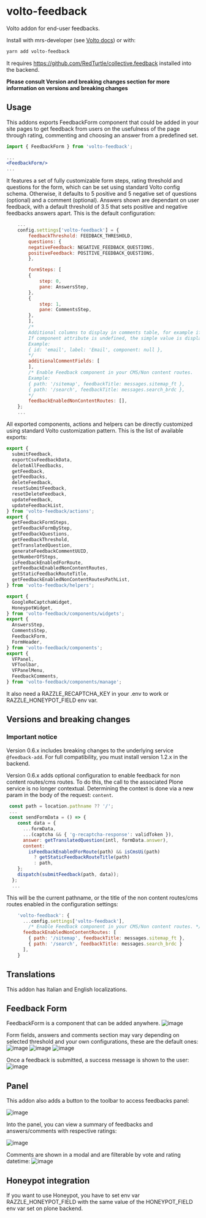 # volto-feedback

Volto addon for end-user feedbacks.

Install with mrs-developer (see [Volto docs](https://docs.voltocms.com/customizing/add-ons/)) or with:

```bash
yarn add volto-feedback
```

It requires <https://github.com/RedTurtle/collective.feedback> installed into the backend.

**Please consult Version and breaking changes section for more information on versions and breaking changes**

## Usage

This addons exports FeedbackForm component that could be added in your site pages to get feedback from users on the usefulness of the page through rating, commenting and choosing an answer from a predefined set.

```jsx
import { FeedbackForm } from 'volto-feedback';

...
<FeedbackForm/>
...
```

It features a set of fully customizable form steps, rating threshold and questions for the form, which can be set using standard Volto config schema. Otherwise, it defaults to 5 positive and 5 negative set of questions (optional) and a comment (optional).
Answers shown are dependant on user feedback, with a default threshold of 3.5 that sets positive and negative feedbacks answers apart.
This is the default configuration:

```jsx
    ...
    config.settings['volto-feedback'] = {
        feedbackThreshold: FEEDBACK_THRESHOLD,
        questions: {
        negativeFeedback: NEGATIVE_FEEDBACK_QUESTIONS,
        positiveFeedback: POSITIVE_FEEDBACK_QUESTIONS,
        },

        formSteps: [
        {
            step: 0,
            pane: AnswersStep,
        },
        {
            step: 1,
            pane: CommentsStep,
        },
        ],
        /*
        Additional columns to display in comments table, for example if i customize steps.
        If component attribute is undefined, the simple value is displayed.
        Example:
        { id: 'email', label: 'Email', component: null },
        */
        additionalCommentFields: [
        ],
        /* Enable Feedback component in your CMS/Non content routes.
        Example:
        { path: '/sitemap', feedbackTitle: messages.sitemap_ft },
        { path: '/search', feedbackTitle: messages.search_brdc },
        */
        feedbackEnabledNonContentRoutes: [],
    };
    ...
```

All exported components, actions and helpers can be directly customized using standard Volto customization pattern. This is the list of available exports:

```jsx
export {
  submitFeedback,
  exportCsvFeedbackData,
  deleteAllFeedbacks,
  getFeedback,
  getFeedbacks,
  deleteFeedback,
  resetSubmitFeedback,
  resetDeleteFeedback,
  updateFeedback,
  updateFeedbackList,
} from 'volto-feedback/actions';
export {
  getFeedbackFormSteps,
  getFeedbackFormByStep,
  getFeedbackQuestions,
  getFeedbackThreshold,
  getTranslatedQuestion,
  generateFeedbackCommentUUID,
  getNumberOfSteps,
  isFeedbackEnabledForRoute,
  getFeedbackEnabledNonContentRoutes,
  getStaticFeedbackRouteTitle,
  getFeedbackEnabledNonContentRoutesPathList,
} from 'volto-feedback/helpers';

export {
  GoogleReCaptchaWidget,
  HoneypotWidget,
} from 'volto-feedback/components/widgets';
export {
  AnswersStep,
  CommentsStep,
  FeedbackForm,
  FormHeader,
} from 'volto-feedback/components';
export {
  VFPanel,
  VFToolbar,
  VFPanelMenu,
  FeedbackComments,
} from 'volto-feedback/components/manage';
```

It also need a RAZZLE_RECAPTCHA_KEY in your .env to work or RAZZLE_HONEYPOT_FIELD env var.

## Versions and breaking changes

### Important notice

Version 0.6.x includes breaking changes to the underlying service `@feedback-add`.
For full compatibility, you must install version 1.2.x in the backend.

Version 0.6.x adds optional configuration to enable feedback for non content routes/cms routes. To do this, the call to the associated Plone service is no longer contextual. Determining the context is done via a new param in the body of the request: `content`.

```jsx
 const path = location.pathname ?? '/';
 ...
 const sendFormData = () => {
    const data = {
      ...formData,
      ...(captcha && { 'g-recaptcha-response': validToken }),
      answer: getTranslatedQuestion(intl, formData.answer),
      content:
        isFeedbackEnabledForRoute(path) && isCmsUi(path)
          ? getStaticFeedbackRouteTitle(path)
          : path,
    };
    dispatch(submitFeedback(path, data));
  };
  ...
```

This will be the current pathname, or the title of the non content routes/cms routes enabled in the configuration settings:

```js
    'volto-feedback': {
      ...config.settings['volto-feedback'],
        /* Enable Feedback component in your CMS/Non content routes. */
      feedbackEnabledNonContentRoutes: [
        { path: '/sitemap', feedbackTitle: messages.sitemap_ft },
        { path: '/search', feedbackTitle: messages.search_brdc }
      ],
    }
```

## Translations

This addon has Italian and English localizations.

## Feedback Form

FeedbackForm is a component that can be added anywhere.
![image](https://user-images.githubusercontent.com/41484878/216962241-fa88d610-9fc7-4831-ac69-fd6e34655c71.png)

Form fields, answers and comments section may vary depending on selected threshold and your own configurations, these are the default ones:
![image](https://user-images.githubusercontent.com/41484878/216961741-404f357d-70fb-474b-989c-96bd51cfada1.png)
![image](https://user-images.githubusercontent.com/41484878/216961998-a4c1e7fa-1bd1-4349-a15a-1083c11c60de.png)
![image](https://user-images.githubusercontent.com/41484878/216962045-8086eb14-de68-4cbf-a6c4-6d2e4d993332.png)

Once a feedback is submitted, a success message is shown to the user:
![image](https://user-images.githubusercontent.com/41484878/216962200-b450216e-9a02-4d51-be3d-75b8a912df01.png)

## Panel

This addon also adds a button to the toolbar to access feedbacks panel:

![image](https://user-images.githubusercontent.com/41484878/216961401-527799d9-d336-488e-864e-cb919c4f4d8c.png)

Into the panel, you can view a summary of feedbacks and answers/comments with respective ratings:

![image](https://user-images.githubusercontent.com/41484878/216961272-72ecd260-9aa2-485e-9483-2a210b83901a.png)

Comments are shown in a modal and are filterable by vote and rating datetime:
![image](https://user-images.githubusercontent.com/41484878/216961506-b9d1e225-f36d-4c7f-a26c-c61794764fbc.png)

## Honeypot integration

If you want to use Honeypot, you have to set env var RAZZLE_HONEYPOT_FIELD with the same value of the HONEYPOT_FIELD env var set on plone backend.
